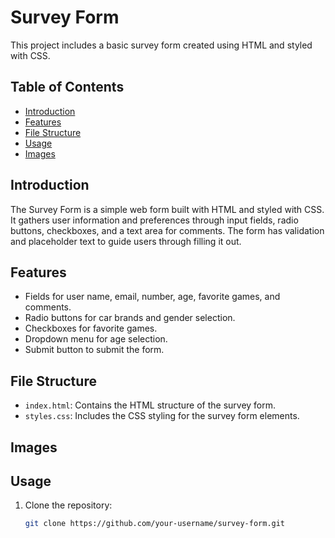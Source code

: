 # Survey Form

This project includes a basic survey form created using HTML and styled with CSS.

## Table of Contents

- [Introduction](#introduction)
- [Features](#features)
- [File Structure](#file-structure)
- [Usage](#usage)
- [Images](#images)

## Introduction

The Survey Form is a simple web form built with HTML and styled with CSS. It gathers user information and preferences through input fields, radio buttons, checkboxes, and a text area for comments. The form has validation and placeholder text to guide users through filling it out.

## Features

- Fields for user name, email, number, age, favorite games, and comments.
- Radio buttons for car brands and gender selection.
- Checkboxes for favorite games.
- Dropdown menu for age selection.
- Submit button to submit the form.

## File Structure

- `index.html`: Contains the HTML structure of the survey form.
- `styles.css`: Includes the CSS styling for the survey form elements.

## Images



## Usage

1. Clone the repository:
   ```bash
   git clone https://github.com/your-username/survey-form.git
